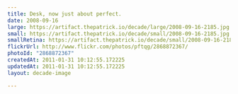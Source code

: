 ```yaml
---
title: Desk, now just about perfect.
date: 2008-09-16
large: https://artifact.thepatrick.io/decade/large/2008-09-16-2185.jpg
small: https://artifact.thepatrick.io/decade/small/2008-09-16-2185.jpg
smallRetina: https://artifact.thepatrick.io/decade/small/2008-09-16-2185@2x.jpg
flickrUrl: http://www.flickr.com/photos/pftqg/2868872367/
photoId: "2868872367"
createdAt: 2011-01-31 10:12:55.172225
updatedAt: 2011-01-31 10:12:55.172225
layout: decade-image

---
```


